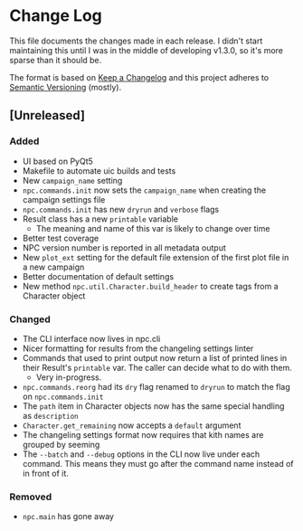 # Change Log

This file documents the changes made in each release. I didn't start maintaining this until I was in the middle of developing v1.3.0, so it's more sparse than it should be.

The format is based on [Keep a Changelog](http://keepachangelog.com/) and this project adheres to [Semantic Versioning](http://semver.org/) (mostly).

## [Unreleased]
### Added
* UI based on PyQt5
* Makefile to automate uic builds and tests
* New `campaign_name` setting
* `npc.commands.init` now sets the `campaign_name` when creating the campaign settings file
* `npc.commands.init` has new `dryrun` and `verbose` flags
* Result class has a new `printable` variable
    - The meaning and name of this var is likely to change over time
* Better test coverage
* NPC version number is reported in all metadata output
* New `plot_ext` setting for the default file extension of the first plot file in a new campaign
* Better documentation of default settings
* New method `npc.util.Character.build_header` to create tags from a Character object

### Changed
* The CLI interface now lives in npc.cli
* Nicer formatting for results from the changeling settings linter
* Commands that used to print output now return a list of printed lines in their Result's `printable` var. The caller can decide what to do with them.
    - Very in-progress.
* `npc.commands.reorg` had its `dry` flag renamed to `dryrun` to match the flag on `npc.commands.init`
* The `path` item in Character objects now has the same special handling as `description`
* `Character.get_remaining` now accepts a `default` argument
* The changeling settings format now requires that kith names are grouped by seeming
* The `--batch` and `--debug` options in the CLI now live under each command. This means they must go after the command name instead of in front of it.

### Removed
* `npc.main` has gone away
